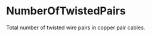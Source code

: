 NumberOfTwistedPairs
====================

Total number of twisted wire pairs in copper pair cables.
